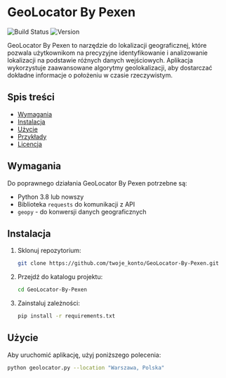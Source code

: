 # GeoLocator By Pexen 
![Build Status](https://img.shields.io/badge/build-passing-brightgreen) ![Version](https://img.shields.io/badge/version-1.0.0-blue)

GeoLocator By Pexen to narzędzie do lokalizacji geograficznej, które pozwala użytkownikom na precyzyjne identyfikowanie i analizowanie lokalizacji na podstawie różnych danych wejściowych. Aplikacja wykorzystuje zaawansowane algorytmy geolokalizacji, aby dostarczać dokładne informacje o położeniu w czasie rzeczywistym.

## Spis treści
- [Wymagania](#wymagania)
- [Instalacja](#instalacja)
- [Użycie](#użycie)
- [Przykłady](#przykłady)
- [Licencja](#licencja)

## Wymagania
Do poprawnego działania GeoLocator By Pexen potrzebne są:
- Python 3.8 lub nowszy
- Biblioteka `requests` do komunikacji z API
- `geopy` - do konwersji danych geograficznych

## Instalacja
1. Sklonuj repozytorium:
    ```bash
    git clone https://github.com/twoje_konto/GeoLocator-By-Pexen.git
    ```
2. Przejdź do katalogu projektu:
    ```bash
    cd GeoLocator-By-Pexen
    ```
3. Zainstaluj zależności:
    ```bash
    pip install -r requirements.txt
    ```

## Użycie
Aby uruchomić aplikację, użyj poniższego polecenia:

```bash
python geolocator.py --location "Warszawa, Polska"
